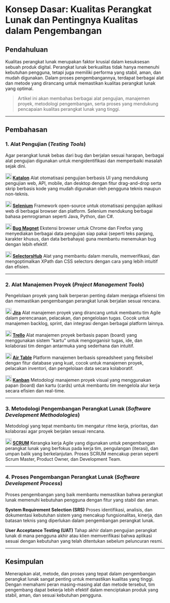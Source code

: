 # Konsep Dasar: Kualitas Perangkat Lunak dan Pentingnya Kualitas dalam Pengembangan

## Pendahuluan

Kualitas perangkat lunak merupakan faktor krusial dalam kesuksesan sebuah produk digital. Perangkat lunak berkualitas tidak hanya memenuhi kebutuhan pengguna, tetapi juga memiliki performa yang stabil, aman, dan mudah digunakan. Dalam proses pengembangannya, terdapat berbagai alat dan metode yang dirancang untuk memastikan kualitas perangkat lunak yang optimal.

> Artikel ini akan membahas berbagai alat pengujian, manajemen proyek, metodologi pengembangan, serta proses yang mendukung pencapaian kualitas perangkat lunak yang tinggi.

---

## Pembahasan
### **1. Alat Pengujian (*Testing Tools*)**
Agar perangkat lunak bebas dari bug dan berjalan sesuai harapan, berbagai alat pengujian digunakan untuk mengidentifikasi dan memperbaiki masalah sejak dini.

**<img src="https://upload.wikimedia.org/wikipedia/commons/0/00/Katalon-logo-png.png" width="20" /> [Katalon](https://katalon.com/)**
Alat otomatisasi pengujian berbasis UI yang mendukung pengujian web, API, mobile, dan desktop dengan fitur drag-and-drop serta skrip berbasis kode yang mudah digunakan oleh pengguna teknis maupun non-teknis.

**<img src="https://img.icons8.com/?size=512&id=38553&format=png" width="20" /> [Selenium](https://www.selenium.dev/)**
Framework open-source untuk otomatisasi pengujian aplikasi web di berbagai browser dan platform. Selenium mendukung berbagai bahasa pemrograman seperti Java, Python, dan C#.

**<img src="https://lh3.googleusercontent.com/K8FfIR4srrpb5Qj8MA75Tw6kpoPLUpCKNXr4NaDhUCnyWKBjXg8-9sroVsCM3cTbIQOGCtZGve7lasx_HzP8pj3G=s128-rj-sc0x00ffffff" width="20" /> [Bug Magnet](https://bugmagnet.org/)**
Ekstensi browser untuk Chrome dan Firefox yang menyediakan berbagai data pengujian siap pakai (seperti teks panjang, karakter khusus, dan data berbahaya) guna membantu menemukan bug dengan lebih efektif.

**<img src="https://encrypted-tbn0.gstatic.com/images?q=tbn:ANd9GcTjJWHlgGjbAhRZNe-IsehWC3HXrTp_BJywtw&s" width="20" /> [SelectorsHub](https://selectorshub.com/)**
Alat yang membantu dalam menulis, memverifikasi, dan mengoptimalkan XPath dan CSS selectors dengan cara yang lebih intuitif dan efisien.

---

### **2. Alat Manajemen Proyek (*Project Management Tools*)**
Pengelolaan proyek yang baik berperan penting dalam menjaga efisiensi tim dan memastikan pengembangan perangkat lunak berjalan sesuai rencana.

**<img src="https://img.icons8.com/color/48/jira.png" width="20" /> [Jira](https://www.atlassian.com/software/jira)**
Alat manajemen proyek yang dirancang untuk membantu tim Agile dalam perencanaan, pelacakan, dan pengelolaan tugas. Cocok untuk manajemen backlog, sprint, dan integrasi dengan berbagai platform lainnya.

**<img src="https://img.icons8.com/color/48/trello.png" width="20" /> [Trello](https://trello.com/)**
Alat manajemen proyek berbasis papan (board) yang menggunakan sistem "kartu" untuk mengorganisir tugas, ide, dan kolaborasi tim dengan antarmuka yang sederhana dan intuitif.

**<img src="https://cdn.iconscout.com/icon/free/png-256/free-airtable-logo-icon-download-in-svg-png-gif-file-formats--logos-icons-1254387.png" width="20" /> [Air Table](https://www.airtable.com/)**
Platform manajemen berbasis spreadsheet yang fleksibel dengan fitur database yang kuat, cocok untuk manajemen proyek, pelacakan inventori, dan pengelolaan data secara kolaboratif.

**<img src="https://img.icons8.com/?size=512&id=12431&format=png" width="20" /> [Kanban](https://kanbanize.com/kanban-resources/getting-started/what-is-kanban)**
Metodologi manajemen proyek visual yang menggunakan papan (board) dan kartu (cards) untuk membantu tim mengelola alur kerja secara efisien dan real-time.

---

### **3. Metodologi Pengembangan Perangkat Lunak (*Software Development Methodologies*)**
Metodologi yang tepat membantu tim mengatur ritme kerja, prioritas, dan kolaborasi agar proyek berjalan sesuai rencana.

**<img src="https://img.icons8.com/?size=512&id=13480&format=png" width="20" /> [SCRUM](https://www.scrum.org/)**
Kerangka kerja Agile yang digunakan untuk pengembangan perangkat lunak yang berfokus pada kerja tim, pengulangan (iterasi), dan umpan balik yang berkelanjutan. Proses SCRUM mencakup peran seperti Scrum Master, Product Owner, dan Development Team.

---

### **4. Proses Pengembangan Perangkat Lunak (*Software Development Process*)**
Proses pengembangan yang baik membantu memastikan bahwa perangkat lunak memenuhi kebutuhan pengguna dengan fitur yang stabil dan aman.

**System Requirement Selection (SRS)**
Proses identifikasi, analisis, dan dokumentasi kebutuhan sistem yang mencakup fungsionalitas, kinerja, dan batasan teknis yang diperlukan dalam pengembangan perangkat lunak.

**User Acceptance Testing (UAT)**
Tahap akhir dalam pengujian perangkat lunak di mana pengguna akhir atau klien memverifikasi bahwa aplikasi sesuai dengan kebutuhan yang telah ditentukan sebelum peluncuran resmi.

---

## Kesimpulan
Menerapkan alat, metode, dan proses yang tepat dalam pengembangan perangkat lunak sangat penting untuk memastikan kualitas yang tinggi. Dengan memahami peran masing-masing alat dan metode tersebut, tim pengembang dapat bekerja lebih efektif dalam menciptakan produk yang stabil, aman, dan sesuai kebutuhan pengguna.


